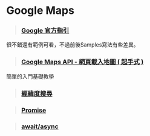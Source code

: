 # Google Maps

>### [Google 官方指引](https://developers.google.com/maps/documentation/javascript/tutorial)
很不錯還有範例可看，不過前後Samples寫法有些差異。

>### [Google Maps API - 網頁載入地圖 ( 起手式 )](https://www.oxxostudio.tw/articles/201707/google-maps-1.html)
簡單的入門基礎教學

>### [經緯度搜尋](https://maps.googleapis.com/maps/api/geocode/json?key=輸入你的鑰匙&language=zh-TW&address=台北)

>### [Promise](https://wcc723.github.io/javascript/2017/12/29/javascript-proimse/)

>### [await/async](https://wcc723.github.io/javascript/2017/12/30/javascript-async-await/)

